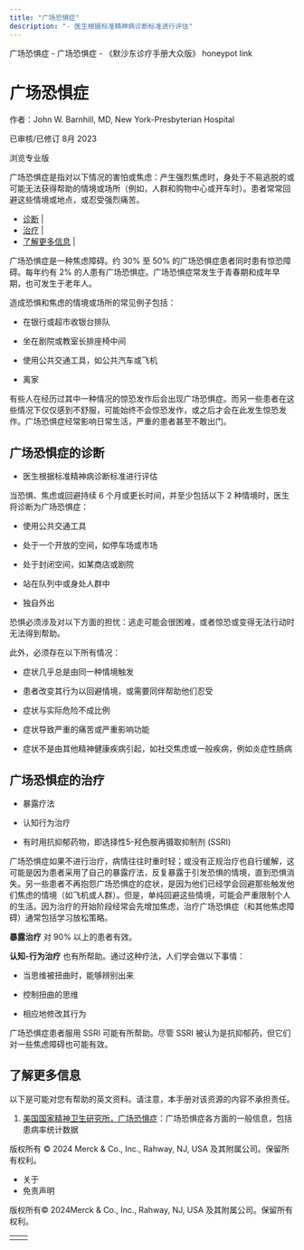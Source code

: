 ```yaml
---
title: "广场恐惧症"
description: "- 医生根据标准精神病诊断标准进行评估"
---
```


﻿广场恐惧症 \- 广场恐惧症 \- 《默沙东诊疗手册大众版》 honeypot link

# 广场恐惧症

作者：John W. Barnhill, MD, New York-Presbyterian Hospital

已审核/已修订 8月 2023

浏览专业版

广场恐惧症是指对以下情况的害怕或焦虑：产生强烈焦虑时，身处于不易逃脱的或可能无法获得帮助的情境或场所（例如，人群和购物中心或开车时）。患者常常回避这些情境或地点，或忍受强烈痛苦。

- [诊断](#诊断_v26234196_zh) \|
- [治疗](#治疗_v26234220_zh) \|
- [了解更多信息](#了解更多信息_v48017472_zh) \|

广场恐惧症是一种焦虑障碍。约 30% 至 50% 的广场恐惧症患者同时患有惊恐障碍。每年约有 2% 的人患有广场恐惧症。广场恐惧症常发生于青春期和成年早期，也可发生于老年人。

造成恐惧和焦虑的情境或场所的常见例子包括：

- 在银行或超市收银台排队

- 坐在剧院或教室长排座椅中间

- 使用公共交通工具，如公共汽车或飞机

- 离家


有些人在经历过其中一种情况的惊恐发作后会出现广场恐惧症。而另一些患者在这些情况下仅仅感到不舒服，可能始终不会惊恐发作，或之后才会在此发生惊恐发作。广场恐惧症经常影响日常生活，严重的患者甚至不敢出门。

## 广场恐惧症的诊断

- 医生根据标准精神病诊断标准进行评估


当恐惧、焦虑或回避持续 6 个月或更长时间，并至少包括以下 2 种情境时，医生将诊断为广场恐惧症：

- 使用公共交通工具

- 处于一个开放的空间，如停车场或市场

- 处于封闭空间，如某商店或剧院

- 站在队列中或身处人群中

- 独自外出


恐惧必须涉及对以下方面的担忧：逃走可能会很困难，或者惊恐或变得无法行动时无法得到帮助。

此外，必须存在以下所有情况：

- 症状几乎总是由同一种情境触发

- 患者改变其行为以回避情境，或需要同伴帮助他们忍受

- 症状与实际危险不成比例

- 症状导致严重的痛苦或严重影响功能

- 症状不是由其他精神健康疾病引起，如社交焦虑或一般疾病，例如炎症性肠病


## 广场恐惧症的治疗

- 暴露疗法

- 认知行为治疗

- 有时用抗抑郁药物，即选择性5-羟色胺再摄取抑制剂 (SSRI)


广场恐惧症如果不进行治疗，病情往往时重时轻；或没有正规治疗也自行缓解，这可能是因为患者采用了自己的暴露疗法，反复暴露于引发恐惧的情境，直到恐惧消失。另一些患者不再抱怨广场恐惧症的症状，是因为他们已经学会回避那些触发他们焦虑的情境（如飞机或人群）。但是，单纯回避这些情境，可能会严重限制个人的生活。因为治疗的开始阶段经常会先增加焦虑，治疗广场恐惧症（和其他焦虑障碍）通常包括学习放松策略。

**暴露治疗** 对 90% 以上的患者有效。

**认知-行为治疗** 也有所帮助。通过这种疗法，人们学会做以下事情：

- 当思维被扭曲时，能够辨别出来

- 控制扭曲的思维

- 相应地修改其行为


广场恐惧症患者服用 SSRI 可能有所帮助。尽管 SSRI 被认为是抗抑郁药，但它们对一些焦虑障碍也可能有效。

## 了解更多信息

以下是可能对您有帮助的英文资料。请注意，本手册对该资源的内容不承担责任。

1. [美国国家精神卫生研究所，广场恐惧症](https://www.nimh.nih.gov/health/statistics/agoraphobia.shtml)：广场恐惧症各方面的一般信息，包括患病率统计数据




版权所有 © 2024
Merck & Co., Inc., Rahway, NJ, USA 及其附属公司。保留所有权利。

- 关于
- 免责声明

版权所有© 2024Merck & Co., Inc., Rahway, NJ, USA 及其附属公司。保留所有权利。

|     |     |
| --- | --- |
|  |  |